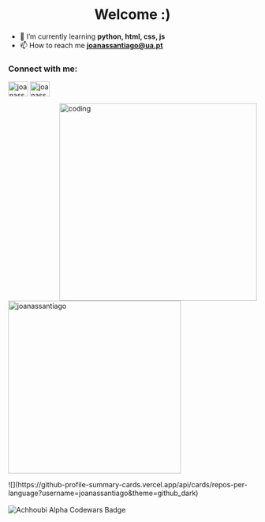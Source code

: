 <h1 align="center">Welcome :)</h1>

- 🌱 I’m currently learning **python, html, css, js** 
- 📫 How to reach me **joanassantiago@ua.pt**

<h3 align="left">Connect with me:</h3>

<p align="left">
<a href="https://twitter.com/joanassantiago" target="blank"><img align="center" src="https://raw.githubusercontent.com/rahuldkjain/github-profile-readme-generator/master/src/images/icons/Social/twitter.svg" alt="joanassantiago" height="30" width="40" /></a>
<a href="https://instagram.com/joanassantiago" target="blank"><img align="center" src="https://raw.githubusercontent.com/rahuldkjain/github-profile-readme-generator/master/src/images/icons/Social/instagram.svg" alt="joanassantiago" height="30" width="40" /></a>
</p>
<img align="right" alt="coding" width="400" src="https://media.tenor.com/BJ-9w-MUVCMAAAAC/tis100-sad.gif">
<p>&nbsp;<img align="center" width="350" src="https://github-readme-stats.vercel.app/api?username=joanassantiago&show_icons=true&theme=react&locale=en" alt="joanassantiago" /></p>
![](https://github-profile-summary-cards.vercel.app/api/cards/repos-per-language?username=joanassantiago&theme=github_dark)
<!--<p>&nbsp;<img align="center" width="350" src="https://github-readme-stats.vercel.app/api/top-langs?username=joanassantiago&show_icons=true&theme=react&locale=en" alt="joanassantiago" <p>&nbsp;-->
<br />
<br />
<img src="https://www.codewars.com/users/joanassantiago/badges/large" alt="Achhoubi Alpha Codewars Badge">
